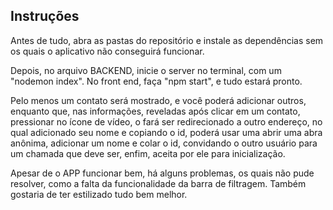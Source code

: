 ## Instruções

Antes de tudo, abra as pastas do repositório e instale as dependências sem os quais o aplicativo não conseguirá funcionar.

Depois, no arquivo BACKEND, inicie o server no terminal, com um "nodemon index". No front end, faça "npm start", e tudo estará pronto.

Pelo menos um contato será mostrado, e você poderá adicionar outros, enquanto que, nas informações, reveladas após clicar em um contato, pressionar no ícone de vídeo, o fará ser redirecionado a outro endereço, no qual adicionado seu nome e copiando o id, poderá usar uma abrir uma abra anônima, adicionar um nome e colar o id, convidando o outro usuário para um chamada que deve ser, enfim, aceita por ele para inicialização.

Apesar de o APP funcionar bem, há alguns problemas, os quais não pude resolver, como a falta da funcionalidade da barra de filtragem. Também gostaria de ter estilizado tudo bem melhor.

